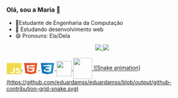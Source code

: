 ### Olá, sou a Maria 🦋

- 🔭Estudante de Engenharia da Computação
- 🌱 Estudando desenvolvimento web
- 😄 Pronouns: Ela/Dela

<div align="center">
  <a href="https://github.com/eduardamss">
  <img  height="150em" src="https://github-readme-stats.vercel.app/api?username=eduardamss&show_icons=true&theme=dracula&include_all_commits=true&count_private=true"/>
  <img  height="150em" src="https://github-readme-stats.vercel.app/api/top-langs/?username=eduardamss&layout=compact&langs_count=7&theme=dracula"/>
</div>
  <div style="display: inline_block"><br>
  <img align="center" height="30" width="40" src="https://raw.githubusercontent.com/devicons/devicon/master/icons/javascript/javascript-plain.svg">
  <img align="center"  height="30" width="40" src="https://raw.githubusercontent.com/devicons/devicon/master/icons/html5/html5-original.svg">
  <img align="center" height="30" width="40" src="https://raw.githubusercontent.com/devicons/devicon/master/icons/css3/css3-original.svg">
  <img align="center" height="40" width="40"src="https://cdn.jsdelivr.net/gh/devicons/devicon/icons/angularjs/angularjs-original.svg" />
  <img  align="center" height="55" width="50"src="https://cdn.jsdelivr.net/gh/devicons/devicon/icons/php/php-original.svg" /
  </div>
   ![Snake animation](https://github.com/eduardamss/eduardamss/blob/output/github-contribution-grid-snake.svg)
